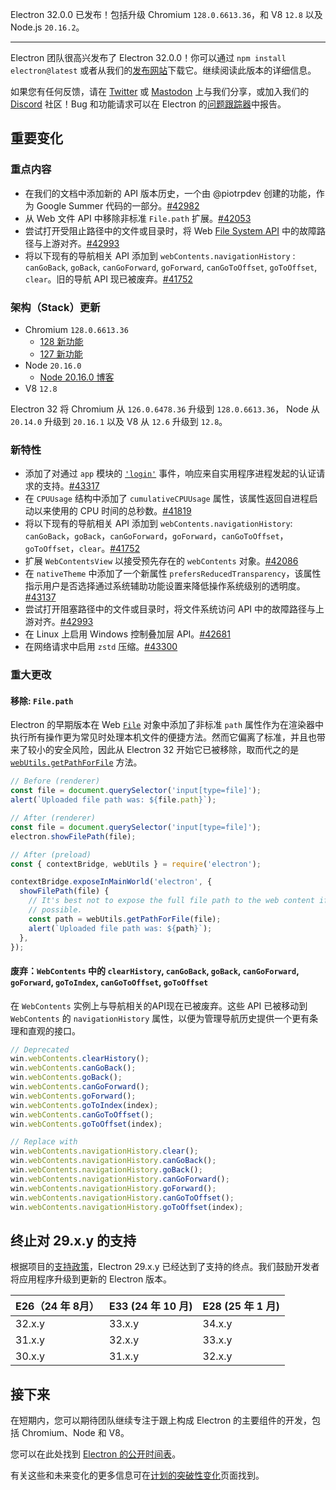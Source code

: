 Electron 32.0.0 已发布！包括升级 Chromium `128.0.6613.36`，和 V8 `12.8` 以及 Node.js `20.16.2`。

---

Electron 团队很高兴发布了 Electron 32.0.0！你可以通过 `npm install electron@latest` 或者从我们的[发布网站](https://releases.electronjs.org/releases/stable)下载它。继续阅读此版本的详细信息。

如果您有任何反馈，请在 [Twitter](https://twitter.com/electronjs) 或 [Mastodon](https://social.lfx.dev/@electronjs) 上与我们分享，或加入我们的 [Discord](https://discord.com/invite/electronjs) 社区！Bug 和功能请求可以在 Electron 的[问题跟踪器](https://github.com/electron/electron/issues)中报告。

## 重要变化

### 重点内容

- 在我们的文档中添加新的 API 版本历史，一个由 @piotrpdev 创建的功能，作为 Google Summer 代码的一部分。[#42982](https://github.com/electron/electron/pull/42982)
- 从 Web 文件 API 中移除非标准 `File.path` 扩展。[#42053](https://github.com/electron/electron/pull/42053)
- 尝试打开受阻止路径中的文件或目录时，将 Web [File System API](https://developer.mozilla.org/en-US/docs/Web/API/File_System_API) 中的故障路径与上游对齐。[#42993](https://github.com/electron/electron/pull/42993)
- 将以下现有的导航相关 API 添加到 `webContents.navigationHistory` : `canGoBack`, `goBack`, `canGoForward`, `goForward`, `canGoToOffset`, `goToOffset`, `clear`。旧的导航 API 现已被废弃。[#41752](https://github.com/electron/electron/pull/41752)

### 架构（Stack）更新

- Chromium `128.0.6613.36`
  - [128 新功能](https://developer.chrome.com/blog/new-in-chrome-128/)
  - [127 新功能](https://developer.chrome.com/blog/new-in-chrome-127/)
- Node `20.16.0`
  - [Node 20.16.0 博客](https://nodejs.org/en/blog/release/v20.16.0/)
- V8 `12.8`

Electron 32 将 Chromium 从 `126.0.6478.36` 升级到 `128.0.6613.36`， Node 从 `20.14.0` 升级到 `20.16.1` 以及 V8 从 `12.6` 升级到 `12.8`。

### 新特性

- 添加了对通过 `app` 模块的 [`'login'`](https://www.electronjs.org/docs/latest/api/app) 事件，响应来自实用程序进程发起的认证请求的支持。[#43317](https://github.com/electron/electron/pull/43317)
- 在 `CPUUsage` 结构中添加了 `cumulativeCPUUsage` 属性，该属性返回自进程启动以来使用的 CPU 时间的总秒数。[#41819](https://github.com/electron/electron/pull/41819)
- 将以下现有的导航相关 API 添加到 `webContents.navigationHistory`: `canGoBack`，`goBack`，`canGoForward`，`goForward`，`canGoToOffset`，`goToOffset`，`clear`。[#41752](https://github.com/electron/electron/pull/41752)
- 扩展 `WebContentsView` 以接受预先存在的 `webContents` 对象。[#42086](https://github.com/electron/electron/pull/42086)
- 在 `nativeTheme` 中添加了一个新属性 `prefersReducedTransparency`，该属性指示用户是否选择通过系统辅助功能设置来降低操作系统级别的透明度。[#43137](https://github.com/electron/electron/pull/43137)
- 尝试打开阻塞路径中的文件或目录时，将文件系统访问 API 中的故障路径与上游对齐。[#42993](https://github.com/electron/electron/pull/42993)
- 在 Linux 上启用 Windows 控制叠加层 API。[#42681](https://github.com/electron/electron/pull/42681)
- 在网络请求中启用 `zstd` 压缩。[#43300](https://github.com/electron/electron/pull/43300)

### 重大更改

#### 移除: `File.path`

Electron 的早期版本在 Web [`File`](https://developer.mozilla.org/en-US/docs/Web/API/File) 对象中添加了非标准 `path` 属性作为在渲染器中执行所有操作更为常见时处理本机文件的便捷方法。然而它偏离了标准，并且也带来了较小的安全风险，因此从 Electron 32 开始它已被移除，取而代之的是 [`webUtils.getPathForFile`](https://github.com/electron/electron/tree/main/docs/api/web-utils.md#webutilsgetpathforfilefile) 方法。

```js
// Before (renderer)
const file = document.querySelector('input[type=file]');
alert(`Uploaded file path was: ${file.path}`);
```

```js
// After (renderer)
const file = document.querySelector('input[type=file]');
electron.showFilePath(file);

// After (preload)
const { contextBridge, webUtils } = require('electron');

contextBridge.exposeInMainWorld('electron', {
  showFilePath(file) {
    // It's best not to expose the full file path to the web content if
    // possible.
    const path = webUtils.getPathForFile(file);
    alert(`Uploaded file path was: ${path}`);
  },
});
```

#### 废弃：`WebContents` 中的 `clearHistory`, `canGoBack`, `goBack`, `canGoForward`, `goForward`, `goToIndex`, `canGoToOffset`, `goToOffset`

在 `WebContents` 实例上与导航相关的API现在已被废弃。这些 API 已被移动到 `WebContents` 的 `navigationHistory` 属性，以便为管理导航历史提供一个更有条理和直观的接口。

```js
// Deprecated
win.webContents.clearHistory();
win.webContents.canGoBack();
win.webContents.goBack();
win.webContents.canGoForward();
win.webContents.goForward();
win.webContents.goToIndex(index);
win.webContents.canGoToOffset();
win.webContents.goToOffset(index);

// Replace with
win.webContents.navigationHistory.clear();
win.webContents.navigationHistory.canGoBack();
win.webContents.navigationHistory.goBack();
win.webContents.navigationHistory.canGoForward();
win.webContents.navigationHistory.goForward();
win.webContents.navigationHistory.canGoToOffset();
win.webContents.navigationHistory.goToOffset(index);
```

## 终止对 29.x.y 的支持

根据项目的[支持政策](https://www.electronjs.org/docs/latest/tutorial/electron-timelines#version-support-policy)，Electron 29.x.y 已经达到了支持的终点。我们鼓励开发者将应用程序升级到更新的 Electron 版本。

| E26（24 年 8月）                           | E33 (24 年 10 月)     | E28 (25 年 1 月)      |
| -------------------------------------- | -------------------------------------- | -------------------------------------- |
| 32.x.y | 33.x.y | 34.x.y |
| 31.x.y | 32.x.y | 33.x.y |
| 30.x.y | 31.x.y | 32.x.y |

## 接下来

在短期内，您可以期待团队继续专注于跟上构成 Electron 的主要组件的开发，包括 Chromium、Node 和 V8。

您可以在此处找到 [Electron 的公开时间表](https://www.electronjs.org/docs/latest/tutorial/electron-timelines)。

有关这些和未来变化的更多信息可在[计划的突破性变化](https://github.com/electron/electron/blob/main/docs/breaking-changes.md)页面找到。

